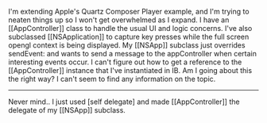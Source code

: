 I'm extending Apple's Quartz Composer Player example, and I'm trying to neaten things up so I won't get overwhelmed as I expand.  I have an [[AppController]] class to handle the usual UI and logic concerns.  I've also subclassed [[NSApplication]] to capture key presses while the full screen opengl context is being displayed.  My [[NSApp]] subclass just overrides sendEvent: and wants to send a message to the appController when certain interesting events occur.  I can't figure out how to get a reference to the [[AppController]] instance that I've instantiated in IB.  Am I going about this the right way?  I can't seem to find any information on the topic.

----
Never mind.. I just used [self delegate] and made [[AppController]] the delegate of my [[NSApp]] subclass.